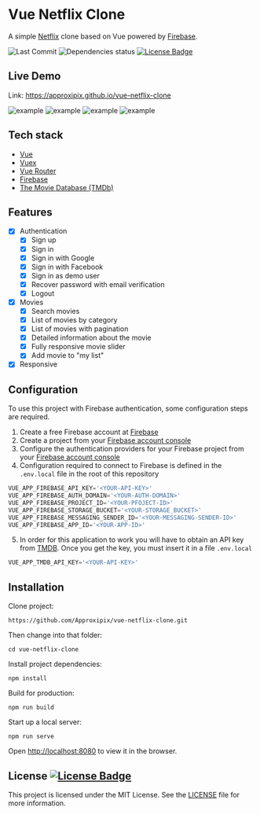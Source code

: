 # Vue Netflix Clone
A simple [Netflix](https://netflix.com) clone based on Vue powered by [Firebase](https://firebase.google.com).
<div>
  <img alt="Last Commit" src="https://img.shields.io/github/last-commit/approxipix/vue-netflix-clone?color=2b9348">
  <img src="https://img.shields.io/depfu/approxipix/vue-netflix-clone" alt="Dependencies status" />
  <a href="https://github.com/approxipix/vue-netflix-clone/blob/master/LICENSE">
    <img src="https://img.shields.io/github/license/elangosundar/awesome-README-templates?color=2b9348" alt="License Badge"/>
  </a>
</div>

## Live Demo
Link: https://approxipix.github.io/vue-netflix-clone

![example](https://github.com/Approxipix/vue-netflix-clone/blob/master/example1.png?raw=true)
![example](https://github.com/Approxipix/vue-netflix-clone/blob/master/example2.png?raw=true)
![example](https://github.com/Approxipix/vue-netflix-clone/blob/master/example3.png?raw=true)
![example](https://github.com/Approxipix/vue-netflix-clone/blob/master/example4.png?raw=true)


## Tech stack
* [Vue](https://github.com/vuejs/vue)
* [Vuex](https://github.com/vuejs/vuex)
* [Vue Router](https://github.com/vuejs/vue-router)
* [Firebase](https://firebase.google.com)
* [The Movie Database (TMDb)](https://www.themoviedb.org)

## Features
- [x] Authentication
  - [x] Sign up
  - [x] Sign in
  - [x] Sign in with Google
  - [x] Sign in with Facebook
  - [x] Sign in as demo user
  - [x] Recover password with email verification
  - [x] Logout
- [x] Movies
  - [x] Search movies
  - [x] List of movies by category
  - [x] List of movies with pagination
  - [x] Detailed information about the movie
  - [x] Fully responsive movie slider
  - [x] Add movie to "my list"
- [x] Responsive

## Configuration
To use this project with Firebase authentication, some configuration steps are required.
  1) Create a free Firebase account at [Firebase](https://firebase.google.com)
  2) Create a project from your [Firebase account console](https://console.firebase.google.com)
  3) Configure the authentication providers for your Firebase project from your [Firebase account console](https://console.firebase.google.com)
  4) Configuration required to connect to Firebase is defined in the `.env.local` file in the root of this repository
```js
VUE_APP_FIREBASE_API_KEY='<YOUR-API-KEY>'
VUE_APP_FIREBASE_AUTH_DOMAIN='<YOUR-AUTH-DOMAIN>'
VUE_APP_FIREBASE_PROJECT_ID='<YOUR-PFOJECT-ID>'
VUE_APP_FIREBASE_STORAGE_BUCKET='<YOUR-STORAGE_BUCKET>'
VUE_APP_FIREBASE_MESSAGING_SENDER_ID='<YOUR-MESSAGING-SENDER-ID>'
VUE_APP_FIREBASE_APP_ID='<YOUR-APP-ID>'
```
  5) In order for this application to work you will have to obtain an API key from [TMDB](https://www.themoviedb.org/settings/api). Once you get the key, you must insert it in a file `.env.local`
```js
VUE_APP_TMDB_API_KEY='<YOUR-API-KEY>'
```

## Installation
Clone project:
```shell
https://github.com/Approxipix/vue-netflix-clone.git
```

Then change into that folder:
```shell
cd vue-netflix-clone
```

Install project dependencies:
```shell
npm install
```

Build for production:
```shell
npm run build
```

Start up a local server:
```shell
npm run serve
```

Open [http://localhost:8080](http://localhost:8080) to view it in the browser.

## License  <a href="https://github.com/approxipix/vue-netflix-clone/blob/master/LICENSE"><img src="https://img.shields.io/github/license/elangosundar/awesome-README-templates?color=2b9348" alt="License Badge"/></a>
This project is licensed under the MIT License. See the [LICENSE](https://github.com/approxipix/vue-netflix-clone/blob/master/LICENSE) file for more information.
